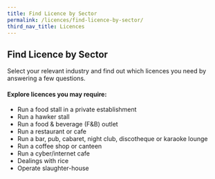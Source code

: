 ```yaml
---
title: Find Licence by Sector
permalink: /licences/find-licence-by-sector/
third_nav_title: Licences
---
```


## Find Licence by Sector

Select your relevant industry and find out which licences you need by answering a few questions.



#### Explore licences you may require:
- Run a food stall in a private establishment
- Run a hawker stall
- Run a food & beverage (F&B) outlet
- Run a restaurant or cafe
- Run a bar, pub, cabaret, night club, discotheque or karaoke lounge
- Run a coffee shop or canteen
- Run a cyber/internet cafe
- Dealings with rice
- Operate slaughter-house